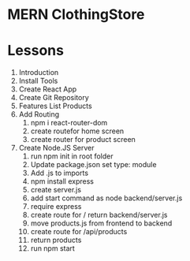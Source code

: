# MERN ClothingStore

# Lessons

1. Introduction
2. Install Tools
3. Create React App
4. Create Git Repository
5. Features List Products
6. Add Routing
   1. npm i react-router-dom
   2. create routefor home screen
   3. create router for product screen
7. Create Node.JS Server
   1. run npm init in root folder
   2. Update package.json set type: module
   3. Add .js to imports
   4. npm install express
   5. create server.js
   6. add start command as node backend/server.js
   7. require express
   8. create route for / return backend/server.js
   9. move products.js from frontend to backend
   10. create route for /api/products
   11. return products
   12. run npm start
